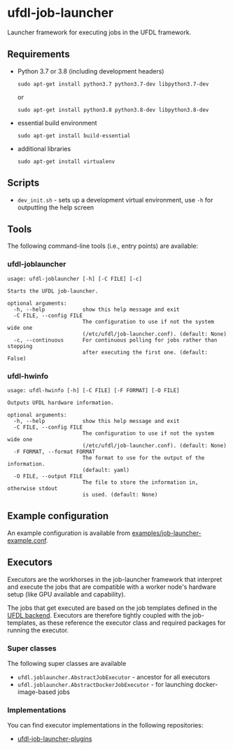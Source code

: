 # ufdl-job-launcher
Launcher framework for executing jobs in the UFDL framework.

## Requirements

* Python 3.7 or 3.8 (including development headers)

  ```commandline
  sudo apt-get install python3.7 python3.7-dev libpython3.7-dev
  ```

  or

  ```commandline
  sudo apt-get install python3.8 python3.8-dev libpython3.8-dev
  ```

* essential build environment

  ```commandline
  sudo apt-get install build-essential
  ```

* additional libraries

  ```commandline
  sudo apt-get install virtualenv   
  ```


## Scripts

* `dev_init.sh` - sets up a development virtual environment, use `-h` for outputting the help screen


## Tools

The following command-line tools (i.e., entry points) are available:

### ufdl-joblauncher

```
usage: ufdl-joblauncher [-h] [-C FILE] [-c]

Starts the UFDL job-launcher.

optional arguments:
  -h, --help            show this help message and exit
  -C FILE, --config FILE
                        The configuration to use if not the system wide one
                        (/etc/ufdl/job-launcher.conf). (default: None)
  -c, --continuous      For continuous polling for jobs rather than stopping
                        after executing the first one. (default: False)
```

### ufdl-hwinfo

```
usage: ufdl-hwinfo [-h] [-C FILE] [-F FORMAT] [-O FILE]

Outputs UFDL hardware information.

optional arguments:
  -h, --help            show this help message and exit
  -C FILE, --config FILE
                        The configuration to use if not the system wide one
                        (/etc/ufdl/job-launcher.conf). (default: None)
  -F FORMAT, --format FORMAT
                        The format to use for the output of the information.
                        (default: yaml)
  -O FILE, --output FILE
                        The file to store the information in, otherwise stdout
                        is used. (default: None)
```


## Example configuration

An example configuration is available from 
[examples/job-launcher-example.conf](examples/job-launcher-example.conf).


## Executors

Executors are the workhorses in the job-launcher framework that interpret and execute
the jobs that are compatible with a worker node's hardware setup (like GPU available 
and capability). 

The jobs that get executed are based on the job templates defined in the 
[UFDL backend](https://github.com/waikato-ufdl/ufdl-backend). Executors are therefore 
tightly coupled with the job-templates, as these reference the executor class 
and required packages for running the executor.


### Super classes

The following super classes are available

* `ufdl.joblauncher.AbstractJobExecutor` - ancestor for all executors
* `ufdl.joblauncher.AbstractDockerJobExecutor` - for launching docker-image-based jobs


### Implementations

You can find executor implementations in the following repositories:

* [ufdl-job-launcher-plugins](https://github.com/waikato-ufdl/ufdl-job-launcher-plugins)
